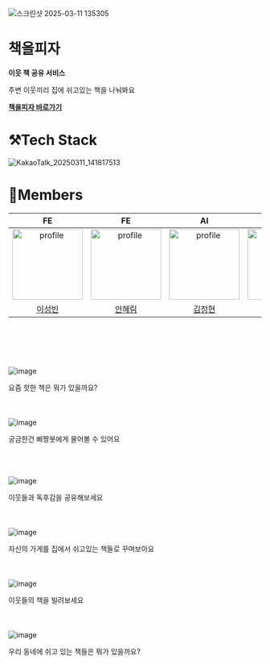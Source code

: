 ![스크린샷 2025-03-11 135305](https://github.com/user-attachments/assets/a1edf530-f862-43f4-b582-9dfc4a4bf8c0)
# 책을피자
**이웃 책 공유 서비스**

주변 이웃끼리 집에 쉬고있는 책을 나눠봐요

**[책을피자 바로가기](http://localhost:3002/Pizza)**

# ⚒️Tech Stack 
![KakaoTalk_20250311_141817513](https://github.com/user-attachments/assets/6fd8d18f-6d57-4e68-bd72-762c5c671959)

# 🏃Members
|                                                                         FE                                                                         |                                                                         FE                                                                          |                                                                          AI                                                                           |                                                                          DESIGN                                                                          |
| :------------------------------------------------------------------------------------------------------------------------------------------------: | :-------------------------------------------------------------------------------------------------------------------------------------------------: | :---------------------------------------------------------------------------------------------------------------------------------------------------: | :--------------------------------------------------------------------------------------------------------------------------------------------------: |
| <a href="https://github.com/optshj"><img src="https://avatars.githubusercontent.com/u/105402944?v=4" alt="profile" width="140" height="140"></a> | <a href="https://github.com/newrims"><img src="https://avatars.githubusercontent.com/u/141428348?v=4" alt="profile" width="140" height="140"></a> | <a href="https://github.com/jhkay"><img src="https://avatars.githubusercontent.com/u/59181522?v=4" alt="profile" width="140" height="140"></a> |<img src="https://avatars.githubusercontent.com/u/190333345?v=4" alt="profile" width="140" height="140"> |
|                                                       [이성빈](https://github.com/optshj)                                                       |                                                       [안혜림](https://github.com/newrims)                                                       |                                                       [김정현](https://github.com/jhkay)                                                       |                                                       김령현                                                   |
<br/>
<br/>
<br/>
<br/>

![image](https://github.com/user-attachments/assets/c21a70ad-74a9-4694-b91c-1b2eb13ab485)

요즘 핫한 책은 뭐가 있을까요?
<br/>
<br/>
<br/>
<br/>
![image](https://github.com/user-attachments/assets/2824c656-ff48-45c0-bc26-370eaac9a92b)

궁금한건 삐짱봇에게 물어볼 수 있어요
<br/>
<br/>
<br/>
<br/>

![image](https://github.com/user-attachments/assets/844cdf3c-44bf-4f8b-aa47-bb91c45a9597)

이웃들과 독후감을 공유해보세요
<br/>
<br/>
<br/>
<br/>
![image](https://github.com/user-attachments/assets/069fbe81-7c26-49a4-b145-0021f2ed8c11)

자신의 가게를 집에서 쉬고있는 책들로 꾸며보아요
<br/>
<br/>
<br/>
<br/>
![image](https://github.com/user-attachments/assets/bbb48afc-dd6e-4d8c-9654-8c203a0bad74)

이웃들의 책을 빌려보세요
<br/>
<br/>
<br/>
<br/>
![image](https://github.com/user-attachments/assets/79c744d2-40f6-4b16-92cc-97b27ad4e9be)

우리 동네에 쉬고 있는 책들은 뭐가 있을까요?
<br/>
<br/>
<br/>
<br/>

